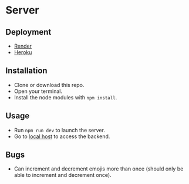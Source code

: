 # Server

## Deployment
- <a href="https://maulers-server.onrender.com/" target="_blank">Render</a>
- <a href="https://maulers-server.herokuapp.com/" target="_blank">Heroku</a>

## Installation

- Clone or download this repo.
- Open your terminal.
- Install the node modules with `npm install`.

## Usage

- Run `npm run dev` to launch the server.
- Go to <a href="http://localhost:3000/" target="_blank">local host</a> to access the backend.

## Bugs

- Can increment and decrement emojis more than once (should only be able to increment and decrement once).
